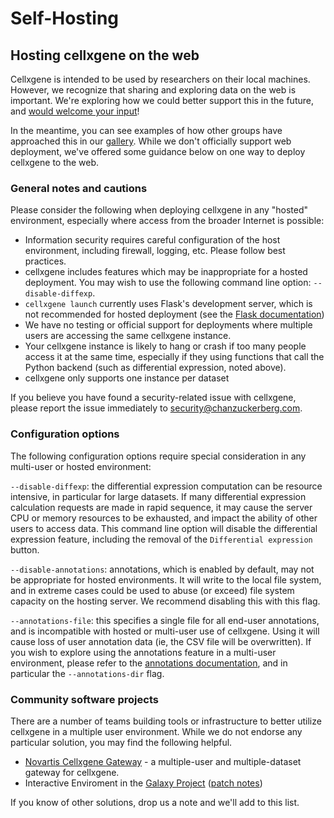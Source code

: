 # Self-Hosting

## Hosting cellxgene on the web

Cellxgene is intended to be used by researchers on their local machines. However, we recognize that sharing and exploring data on the web is important. We're exploring how we could better support this in the future, and [would welcome your input](https://github.com/chanzuckerberg/cellxgene/issues/875)!

In the meantime, you can see examples of how other groups have approached this in our [gallery](https://github.com/chanzuckerberg/cellxgene/blob/main/docs/posts/gallery). While we don't officially support web deployment, we've offered some guidance below on one way to deploy cellxgene to the web.

### General notes and cautions

Please consider the following when deploying cellxgene in any "hosted" environment, especially where access from the broader Internet is possible:

* Information security requires careful configuration of the host environment, including firewall, logging, etc. Please follow best practices.
* cellxgene includes features which may be inappropriate for a hosted deployment. You may wish to use the following command line option: `--disable-diffexp`.
* `cellxgene launch` currently uses Flask's development server, which is not recommended for hosted deployment \(see the [Flask documentation](https://flask.palletsprojects.com/en/1.1.x/tutorial/deploy/#run-with-a-production-server)\)
* We have no testing or official support for deployments where multiple users are accessing the same cellxgene instance.
* Your cellxgene instance is likely to hang or crash if too many people access it at the same time, especially if they using functions that call the Python backend \(such as differential expression, noted above\).
* cellxgene only supports one instance per dataset

If you believe you have found a security-related issue with cellxgene, please report the issue immediately to [security@chanzuckerberg.com](mailto:security@chanzuckerberg.com).

### Configuration options

The following configuration options require special consideration in any multi-user or hosted environment:

`--disable-diffexp`: the differential expression computation can be resource intensive, in particular for large datasets. If many differential expression calculation requests are made in rapid sequence, it may cause the server CPU or memory resources to be exhausted, and impact the ability of other users to access data. This command line option will disable the differential expression feature, including the removal of the `Differential expression` button.

`--disable-annotations`: annotations, which is enabled by default, may not be appropriate for hosted environments. It will write to the local file system, and in extreme cases could be used to abuse \(or exceed\) file system capacity on the hosting server. We recommend disabling this with this flag.

`--annotations-file`: this specifies a single file for all end-user annotations, and is incompatible with hosted or multi-user use of cellxgene. Using it will cause loss of user annotation data \(ie, the CSV file will be overwritten\). If you wish to explore using the annotations feature in a multi-user environment, please refer to the [annotations documentation](https://github.com/chanzuckerberg/cellxgene/blob/main/docs/posts/annotations), and in particular the `--annotations-dir` flag.

### Community software projects

There are a number of teams building tools or infrastructure to better utilize cellxgene in a multiple user environment. While we do not endorse any particular solution, you may find the following helpful.

* [Novartis Cellxgene Gateway](https://github.com/Novartis/cellxgene-gateway) - a multiple-user and multiple-dataset gateway for cellxgene.
* Interactive Enviroment in the [Galaxy Project](https://galaxyproject.org/) \([patch notes](https://docs.galaxyproject.org/en/release_19.05/releases/19.05_announce.html)\)

If you know of other solutions, drop us a note and we'll add to this list.

